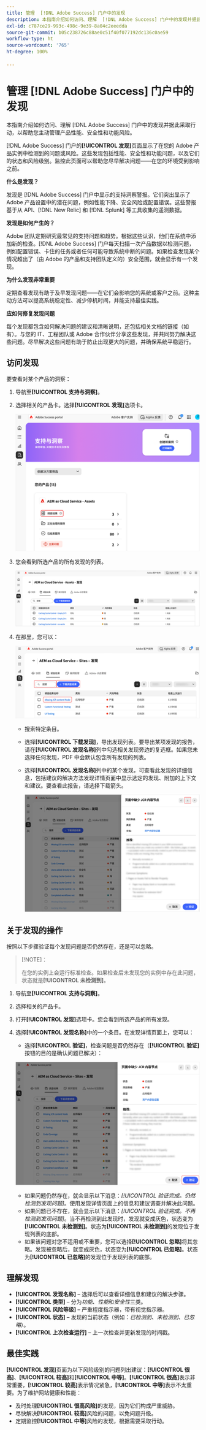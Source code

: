 ```yaml
---
title: 管理  [!DNL Adobe Success] 门户中的发现
description: 本指南介绍如何访问、理解  [!DNL Adobe Success] 门户中的发现并据此采取行动，以帮助您主动管理产品性能、安全性和功能风险。
exl-id: c787ce29-993c-498c-9e39-8a04c2eeedda
source-git-commit: b05c238726c88ae0c51f40f077192dc136c0ae59
workflow-type: ht
source-wordcount: '765'
ht-degree: 100%

---
```


# 管理 [!DNL Adobe Success] 门户中的发现

本指南介绍如何访问、理解 [!DNL Adobe Success] 门户中的发现并据此采取行动，以帮助您主动管理产品性能、安全性和功能风险。

[!DNL Adobe Success] 门户的&#x200B;**[!UICONTROL 发现]**&#x200B;页面显示了在您的 Adobe 产品实例中检测到的问题或风险。这些发现包括性能、安全性和功能问题，以及它们的状态和风险级别。监控此页面可以帮助您尽早解决问题——在您的环境受到影响之前。

**什么是发现？**

发现是 [!DNL Adobe Success] 门户中显示的支持洞察警报。它们突出显示了 Adobe 产品设置中的潜在问题，例如性能下降、安全风险或配置错误。这些警报基于从 API、[!DNL New Relic] 和 [!DNL Splunk] 等工具收集的遥测数据。

**发现是如何产生的？**

Adobe 团队定期研究最常见的支持问题和趋势。根据这些认识，他们在系统中添加新的检查。[!DNL Adobe Success] 门户每天扫描一次产品数据以检测问题，例如配置错误、卡住的任务或者任何可能导致系统中断的问题。如果检查发现某个情况超出了（由 Adobe 的产品和支持团队定义的）安全范围，就会显示有一个发现。

**为什么发现非常重要**

定期查看发现有助于及早发现问题——在它们会影响您的系统或客户之前。这种主动方法可以提高系统稳定性、减少停机时间，并能支持最佳实践。

**应如何修复发现问题**

每个发现都包含如何解决问题的建议和清晰说明，还包括相关文档的链接（如有）。与您的 IT、工程团队或 Adobe 合作伙伴分享这些发现，并共同努力解决这些问题。尽早解决这些问题有助于防止出现更大的问题，并确保系统平稳运行。


## 访问发现

要查看对某个产品的洞察：

1. 导航至&#x200B;**[!UICONTROL 支持与洞察]**。
1. 选择相关的产品卡。选择&#x200B;**[!UICONTROL 发现]**&#x200B;选项卡。

   ![asp-support-inisghts-findings](../../assets/asp-support-inisghts-findings.png)


1. 您会看到所选产品的所有发现的列表。

   ![adobe-success-portal-findings](../../assets/adobe-success-portal-findings.png)

1. 在那里，您可以：

   ![adobe-success-portal-download](../../assets/adobe-success-portal-download.png)

   * 搜索特定条目。
   * 选择&#x200B;**[!UICONTROL 下载发现]**，导出发现列表。要导出某项发现的报告，请在&#x200B;**[!UICONTROL 发现名称]**&#x200B;列中勾选相关发现旁边的复选框。如果您未选择任何发现，PDF 中会默认包含所有发现的列表。
   * 选择&#x200B;**[!UICONTROL 发现名称]**&#x200B;列中的某个发现，可查看此发现的详细信息，包括建议的解决方法发现详情页面中显示选定的发现、附加的上下文和建议。要查看此报告，请选择下载箭头。


     ![findings-details](../../assets/findings-details.png)


## 关于发现的操作

按照以下步骤验证每个发现问题是否仍然存在，还是可以忽略。

>[!NOTE]：
>
>在您的实例上会运行标准检查。如果检查后未发现您的实例中存在此问题，状态就是&#x200B;**[!UICONTROL 未检测到]**。

1. 导航至&#x200B;**[!UICONTROL 支持与洞察]**。
1. 选择相关的产品卡。
1. 打开&#x200B;**[!UICONTROL 发现]**&#x200B;选项卡。您会看到所选产品的所有发现。
1. 选择&#x200B;**[!UICONTROL 发现名称]**&#x200B;中的一个条目。在发现详情页面上，您可以：
   * 选择&#x200B;**[!UICONTROL 验证]**，检查问题是否仍然存在（**[!UICONTROL 验证]**&#x200B;按钮的目的是确认问题已解决）：

   ![adobe-success-portal-validate](../../assets/adobe-success-portal-validate.png)


   * 如果问题仍然存在，就会显示以下消息：*[!UICONTROL 验证完成。仍然检测到发现问题]*。使用发现详情页面上的信息和建议调查并解决此问题。
   * 如果问题已不存在，就会显示以下消息：*[!UICONTROL 验证完成。不再检测到发现问题]*。当不再检测到此发现时，发现就变成灰色，状态变为&#x200B;**[!UICONTROL 未检测到]**。状态为&#x200B;**[!UICONTROL 未检测到]**&#x200B;的发现位于发现列表的底部。
   * 如果该问题对您不适用或不重要，您可以选择&#x200B;**[!UICONTROL 忽略]**&#x200B;将其忽略。发现被忽略后，就变成灰色，状态变为&#x200B;**[!UICONTROL 已忽略]**。状态为&#x200B;**[!UICONTROL 已忽略]**&#x200B;的发现位于发现列表的底部。

## 理解发现

* **[!UICONTROL 发现名称]** – 选择后可以查看详细信息和建议的解决步骤。
* **[!UICONTROL 类型]** – 分为&#x200B;*功能*、*性能*&#x200B;和&#x200B;*安全性*&#x200B;三类。
* **[!UICONTROL 风险等级]** – 严重程度指示器，带有视觉指示器。
* **[!UICONTROL 状态]** – 发现的当前状态（例如：*已检测到*、*未检测到*、*已忽略*）。
* **[!UICONTROL 上次检查运行]** – 上一次检查并更新发现的时间戳。


## 最佳实践

**[!UICONTROL 发现]**&#x200B;页面为以下风险级别的问题列出建议：**[!UICONTROL 很高]**、**[!UICONTROL 较高]**&#x200B;和&#x200B;**[!UICONTROL 中等]**。**[!UICONTROL 很高]**&#x200B;表示非常重要，**[!UICONTROL 较高]**&#x200B;表示情况紧急，**[!UICONTROL 中等]**&#x200B;表示不太重要。为了维护网站健康和性能：

* 及时处理&#x200B;**[!UICONTROL 很高风险]**&#x200B;的发现，因为它们构成严重威胁。
* 尽快解决&#x200B;**[!UICONTROL 较高]**&#x200B;风险的问题，以免问题升级。
* 定期监控&#x200B;**[!UICONTROL 中等]**&#x200B;风险的发现，根据需要采取行动。
